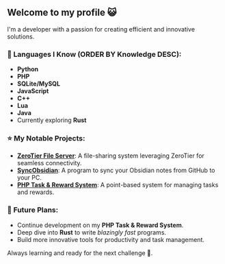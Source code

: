 ## Welcome to my profile 😺

I'm a developer with a passion for creating efficient and innovative solutions.

### 🏫 Languages I Know (ORDER BY Knowledge DESC):
- **Python**
- **PHP**
- **SQLite/MySQL**
- **JavaScript**
- **C++**
- **Lua**
- **Java**
- Currently exploring **Rust**

### ⭐ My Notable Projects:
- **[ZeroTier File Server](https://github.com/catenjoyer1337/zerotier-fileserver)**: A file-sharing system leveraging ZeroTier for seamless connectivity.
- **[SyncObsidian](https://github.com/catenjoyer1337/syncObsidian)**: A program to sync your Obsidian notes from GitHub to your PC.
- **[PHP Task & Reward System](https://github.com/catenjoyer1337/php-task-system)**: A point-based system for managing tasks and rewards.

### 🤔 Future Plans:
- Continue development on my **PHP Task & Reward System**.
- Deep dive into **Rust** to write *blazingly fast* programs.
- Build more innovative tools for productivity and task management.

Always learning and ready for the next challenge 🚀.
